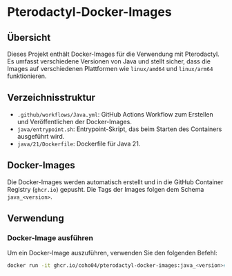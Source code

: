 # Pterodactyl-Docker-Images

## Übersicht

Dieses Projekt enthält Docker-Images für die Verwendung mit Pterodactyl. Es umfasst verschiedene Versionen von Java und stellt sicher, dass die Images auf verschiedenen Plattformen wie `linux/amd64` und `linux/arm64` funktionieren.

## Verzeichnisstruktur

- `.github/workflows/Java.yml`: GitHub Actions Workflow zum Erstellen und Veröffentlichen der Docker-Images.
- `java/entrypoint.sh`: Entrypoint-Skript, das beim Starten des Containers ausgeführt wird.
- `java/21/Dockerfile`: Dockerfile für Java 21.

## Docker-Images

Die Docker-Images werden automatisch erstellt und in die GitHub Container Registry (`ghcr.io`) gepusht. Die Tags der Images folgen dem Schema `java_<version>`.

## Verwendung

### Docker-Image ausführen

Um ein Docker-Image auszuführen, verwenden Sie den folgenden Befehl:

```sh
docker run -it ghcr.io/coho04/pterodactyl-docker-images:java_<version># Pterodactyl-Docker-Images